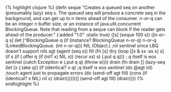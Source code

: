 {% highlight clojure %}
(defn seque
  "Creates a queued seq on another (presumably lazy) seq s. The queued
  seq will produce a concrete seq in the background, and can get up to
  n items ahead of the consumer. n-or-q can be an integer n buffer
  size, or an instance of java.util.concurrent BlockingQueue. Note
  that reading from a seque can block if the reader gets ahead of the
  producer."
  {:added "1.0"
   :static true}
  ([s] (seque 100 s))
  ([n-or-q s]
   (let [^BlockingQueue q (if (instance? BlockingQueue n-or-q)
                             n-or-q
                             (LinkedBlockingQueue. (int n-or-q)))
         NIL (Object.) ;nil sentinel since LBQ doesn't support nils
         agt (agent (seq s))
         fill (fn [s]
                (try
                  (loop [[x & xs :as s] s]
                    (if s
                      (if (.offer q (if (nil? x) NIL x))
                        (recur xs)
                        s)
                      (.put q q))) ; q itself is eos sentinel
                  (catch Exception e
                    (.put q q)
                    (throw e))))
         drain (fn drain []
                 (lazy-seq
                  (let [x (.take q)]
                    (if (identical? x q) ;q itself is eos sentinel
                      (do @agt nil)  ;touch agent just to propagate errors
                      (do
                        (send-off agt fill)
                        (cons (if (identical? x NIL) nil x) (drain)))))))]
     (send-off agt fill)
     (drain))))
{% endhighlight %}
